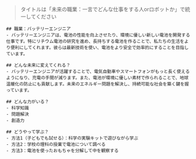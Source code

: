> タイトルは「未来の職業：一言でどんな仕事をする人orロボットか」で統一してください

    ## 職業：バッテリーエンジニア
    - バッテリーエンジニアは、電池の性能を向上させたり、環境に優しい新しい電池を開発する仕事です。特にリチウム電池の研究を進め、長持ちする電池を作ることで、私たちの生活をより便利にしてくれます。彼らは最新技術を使い、電池をより安全で効率的にすることを目指しています。
    
    ## どんな未来に変えてくれる？
    - バッテリーエンジニアが活躍することで、電気自動車やスマートフォンがもっと長く使えるようになり、充電の手間が減ります。また、電池が環境に優しい素材で作られることで、地球温暖化の防止にも貢献します。未来のエネルギー問題を解決し、持続可能な社会を築く鍵を握っています。

    ## どんな力がいる？
    - 科学知識
    - 問題解決
    - 創造力

    ## どうやって学ぶ？
    - 方法1（子どもでも試せる）：科学の実験キットで遊びながら学ぶ
    - 方法2：学校の理科の授業で電池について調べる
    - 方法3：電池を使ったおもちゃを分解して中を観察する